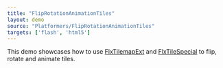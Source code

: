 ```yaml
---
title: "FlipRotationAnimationTiles"
layout: demo
source: "Platformers/FlipRotationAnimationTiles"
targets: ['flash', 'html5']
---
```


This demo showcases how to use [FlxTilemapExt](https://github.com/HaxeFlixel/flixel-addons/blob/master/flixel/addons/tile/FlxTilemapExt.hx) and [FlxTileSpecial](https://github.com/HaxeFlixel/flixel-addons/blob/master/flixel/addons/tile/FlxTileSpecial.hx) to flip, rotate and animate tiles.
